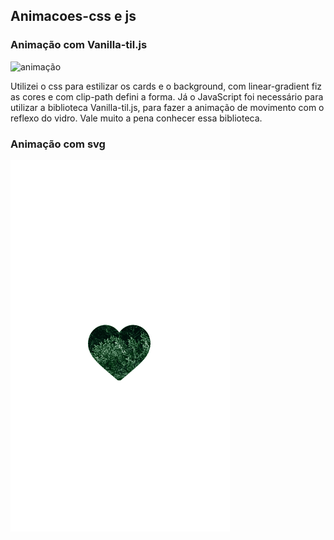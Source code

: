 ## Animacoes-css e js

### Animação com Vanilla-til.js
![animação](https://github.com/fellipe-s-brandao/animacoes-css/blob/main/anima%C3%A7%C3%A3o-vidro.gif)

Utilizei o css para estilizar os cards e o background, com linear-gradient fiz as cores e com clip-path defini a forma. Já o JavaScript foi necessário para utilizar a biblioteca Vanilla-til.js, para fazer a animação de movimento com o reflexo do vidro. Vale muito a pena conhecer essa biblioteca.

 ### Animação com svg
![animação](https://github.com/fellipe-s-brandao/animacoes-css/blob/main/anima%C3%A7%C3%A3o-svg.gif)

